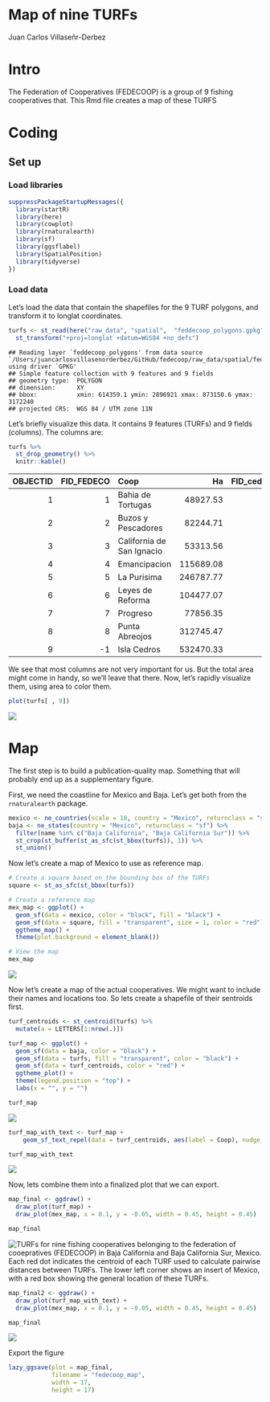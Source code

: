 Map of nine TURFs
================
Juan Carlos Villaseñr-Derbez

# Intro

The Federation of Cooperatives (FEDECOOP) is a group of 9 fishing
cooperatives that. This Rmd file creates a map of these TURFS

# Coding

## Set up

### Load libraries

``` r
suppressPackageStartupMessages({
  library(startR)
  library(here)
  library(cowplot)
  library(rnaturalearth)
  library(sf)
  library(ggsflabel)
  library(SpatialPosition)
  library(tidyverse)
})
```

### Load data

Let’s load the data that contain the shapefiles for the 9 TURF polygons,
and transform it to longlat
coordinates.

``` r
turfs <- st_read(here("raw_data", "spatial",  "feddecoop_polygons.gpkg")) %>% 
  st_transform("+proj=longlat +datum=WGS84 +no_defs")
```

    ## Reading layer `feddecoop_polygons' from data source `/Users/juancarlosvillasenorderbez/GitHub/fedecoop/raw_data/spatial/feddecoop_polygons.gpkg' using driver `GPKG'
    ## Simple feature collection with 9 features and 9 fields
    ## geometry type:  POLYGON
    ## dimension:      XY
    ## bbox:           xmin: 614359.1 ymin: 2896921 xmax: 873150.6 ymax: 3172240
    ## projected CRS:  WGS 84 / UTM zone 11N

Let’s briefly visualize this data. It contains 9 features (TURFs) and 9
fields (columns). The columns are:

``` r
turfs %>% 
  st_drop_geometry() %>% 
  knitr::kable()
```

| OBJECTID | FID\_FEDECO | Coop                      |        Ha | FID\_cedros | Id | ET\_ID | Shape\_Leng | Shape\_Area |
| -------: | ----------: | :------------------------ | --------: | ----------: | -: | :----- | ----------: | ----------: |
|        1 |           1 | Bahia de Tortugas         |  48927.53 |         \-1 |  0 | NA     |    135346.8 |   489275313 |
|        2 |           2 | Buzos y Pescadores        |  82244.71 |         \-1 |  0 | NA     |    120709.6 |   822447132 |
|        3 |           3 | California de San Ignacio |  53313.56 |         \-1 |  0 | NA     |    122100.2 |   533135567 |
|        4 |           4 | Emancipacion              | 115689.08 |         \-1 |  0 | NA     |    176635.2 |  1156890844 |
|        5 |           5 | La Purisima               | 246787.77 |         \-1 |  0 | NA     |    230779.0 |  2467877738 |
|        6 |           6 | Leyes de Reforma          | 104477.07 |         \-1 |  0 | NA     |    143783.9 |  1044770741 |
|        7 |           7 | Progreso                  |  77856.35 |         \-1 |  0 | NA     |    138268.8 |   778563505 |
|        8 |           8 | Punta Abreojos            | 312745.47 |         \-1 |  0 | NA     |    226242.2 |  3127454736 |
|        9 |         \-1 | Isla Cedros               | 532470.33 |           1 |  0 | 0      |    293701.3 |  5324703275 |

We see that most columns are not very important for us. But the total
area might come in handy, so we’ll leave that there. Now, let’s rapidly
visualize them, using area to color them.

``` r
plot(turfs[ , 9])
```

![](1_map_files/figure-gfm/unnamed-chunk-5-1.png)<!-- -->

# Map

The first step is to build a publication-quality map. Something that
will probably end up as a supplementary figure.

First, we need the coastline for Mexico and Baja. Let’s get both from
the `rnaturalearth`
package.

``` r
mexico <- ne_countries(scale = 10, country = "Mexico", returnclass = "sf")
baja <- ne_states(country = "Mexico", returnclass = "sf") %>% 
  filter(name %in% c("Baja California", "Baja California Sur")) %>% 
  st_crop(st_buffer(st_as_sfc(st_bbox(turfs)), 1)) %>% 
  st_union()
```

Now let’s create a map of Mexico to use as reference map.

``` r
# Create a square based on the bounding box of the TURFs
square <- st_as_sfc(st_bbox(turfs))

# Create a reference map
mex_map <- ggplot() +
  geom_sf(data = mexico, color = "black", fill = "black") +
  geom_sf(data = square, fill = "transparent", size = 1, color = "red") +
  ggtheme_map() +
  theme(plot.background = element_blank())

# View the map
mex_map
```

![](1_map_files/figure-gfm/unnamed-chunk-7-1.png)<!-- -->

Now let’s create a map of the actual cooperatives. We might want to
include their names and locations too. So lets create a shapefile of
their sentroids first.

``` r
turf_centroids <- st_centroid(turfs) %>% 
  mutate(a = LETTERS[1:nrow(.)])
```

``` r
turf_map <- ggplot() +
  geom_sf(data = baja, color = "black") +
  geom_sf(data = turfs, fill = "transparent", color = "black") +
  geom_sf(data = turf_centroids, color = "red") +
  ggtheme_plot() +
  theme(legend.position = "top") +
  labs(x = "", y = "")

turf_map
```

![](1_map_files/figure-gfm/unnamed-chunk-9-1.png)<!-- -->

``` r
turf_map_with_text <- turf_map + 
    geom_sf_text_repel(data = turf_centroids, aes(label = Coop), nudge_x = 4, nudge_y = 0, min.segment.length = 0, seed = 2)

turf_map_with_text
```

![](1_map_files/figure-gfm/unnamed-chunk-9-2.png)<!-- -->

Now, lets combine them into a finalized plot that we can export.

``` r
map_final <- ggdraw() +
  draw_plot(turf_map) +
  draw_plot(mex_map, x = 0.1, y = -0.05, width = 0.45, height = 0.45)

map_final
```

![TURFs for nine fishing cooperatives belonging to the federation of
cooepratives (FEDECOOP) in Baja California and Baja California Sur,
Mexico. Each red dot indicates the centroid of each TURF used to
calculate pairwise distances between TURFs. The lower left corner shows
an insert of Mexico, with a red box showing the general location of
these TURFs.](1_map_files/figure-gfm/unnamed-chunk-10-1.png)

``` r
map_final2 <- ggdraw() +
  draw_plot(turf_map_with_text) +
  draw_plot(mex_map, x = 0.1, y = -0.05, width = 0.45, height = 0.45)

map_final
```

![](1_map_files/figure-gfm/unnamed-chunk-11-1.png)<!-- -->

Export the figure

``` r
lazy_ggsave(plot = map_final,
            filename = "fedecoop_map",
            width = 17,
            height = 17)
```
